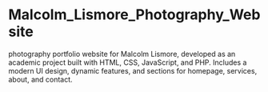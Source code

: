 # Malcolm_Lismore_Photography_Website
photography portfolio website for Malcolm Lismore, developed as an academic project built with HTML, CSS, JavaScript, and PHP. Includes a modern UI design, dynamic features, and sections for homepage, services, about, and contact.
